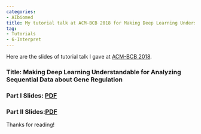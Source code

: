 ```yaml
---
categories:
- AIbiomed
title: My tutorial talk at ACM-BCB 2018 for Making Deep Learning Understandable for Genomics
tag:
- Tutorials 
- 6-Interpret
---
```



Here are the slides of tutorial talk I gave at [ACM-BCB 2018](http://acm-bcb.org/). 


### Title: Making Deep Learning Understandable for Analyzing Sequential Data about Gene Regulation

### Part I Slides: [PDF]({{site.baseurl}}/talk/20180229-deepBio-BCBtutorial-Part1.pdf)

### Part II Slides:[PDF]({{site.baseurl}}/talk/20180229-deepBio-BCBtutorial-Part2.pdf)



Thanks for reading!
